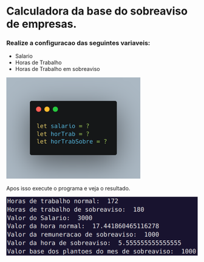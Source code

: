# Calculadora da base do sobreaviso de empresas.

### Realize a configuracao das seguintes variaveis:

- Salario
- Horas de Trabalho
- Horas de Trabalho em sobreaviso

<img src="/img/variables.png" width=70% height=70% >

Apos isso execute o programa e veja o resultado.

![image](img/result.png)